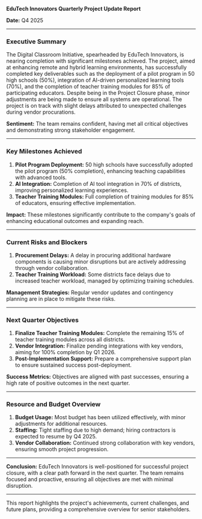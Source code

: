 

**EduTech Innovators Quarterly Project Update Report**

**Date:** Q4 2025

---

### **Executive Summary**

The Digital Classroom Initiative, spearheaded by EduTech Innovators, is nearing completion with significant milestones achieved. The project, aimed at enhancing remote and hybrid learning environments, has successfully completed key deliverables such as the deployment of a pilot program in 50 high schools (50%), integration of AI-driven personalized learning tools (70%), and the completion of teacher training modules for 85% of participating educators. Despite being in the Project Closure phase, minor adjustments are being made to ensure all systems are operational. The project is on track with slight delays attributed to unexpected challenges during vendor procurations.

**Sentiment:** The team remains confident, having met all critical objectives and demonstrating strong stakeholder engagement.

---

### **Key Milestones Achieved**

1. **Pilot Program Deployment:** 50 high schools have successfully adopted the pilot program (50% completion), enhancing teaching capabilities with advanced tools.
2. **AI Integration:** Completion of AI tool integration in 70% of districts, improving personalized learning experiences.
3. **Teacher Training Modules:** Full completion of training modules for 85% of educators, ensuring effective implementation.

**Impact:** These milestones significantly contribute to the company's goals of enhancing educational outcomes and expanding reach.

---

### **Current Risks and Blockers**

1. **Procurement Delays:** A delay in procuring additional hardware components is causing minor disruptions but are actively addressing through vendor collaboration.
2. **Teacher Training Workload:** Some districts face delays due to increased teacher workload, managed by optimizing training schedules.

**Management Strategies:** Regular vendor updates and contingency planning are in place to mitigate these risks.

---

### **Next Quarter Objectives**

1. **Finalize Teacher Training Modules:** Complete the remaining 15% of teacher training modules across all districts.
2. **Vendor Integration:** Finalize pending integrations with key vendors, aiming for 100% completion by Q1 2026.
3. **Post-Implementation Support:** Prepare a comprehensive support plan to ensure sustained success post-deployment.

**Success Metrics:** Objectives are aligned with past successes, ensuring a high rate of positive outcomes in the next quarter.

---

### **Resource and Budget Overview**

1. **Budget Usage:** Most budget has been utilized effectively, with minor adjustments for additional resources.
2. **Staffing:** Tight staffing due to high demand; hiring contractors is expected to resume by Q4 2025.
3. **Vendor Collaboration:** Continued strong collaboration with key vendors, ensuring smooth project progression.

---

**Conclusion:** EduTech Innovators is well-positioned for successful project closure, with a clear path forward in the next quarter. The team remains focused and proactive, ensuring all objectives are met with minimal disruption.

--- 

This report highlights the project's achievements, current challenges, and future plans, providing a comprehensive overview for senior stakeholders.